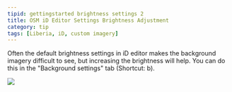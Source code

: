 ```yaml
---
tipid: gettingstarted brightness settings 2
title: OSM iD Editor Settings Brightness Adjustment
category: tip
tags: [Liberia, iD, custom imagery]
---
```


Often the default brightness settings in iD editor makes the background imagery difficult to see, but increasing the brightness will help. You can do this in the "Background settings" tab (Shortcut: b).

![](https://cloud.githubusercontent.com/assets/2665840/6714557/439cd518-cd6f-11e4-81ae-82540f486d52.gif)
